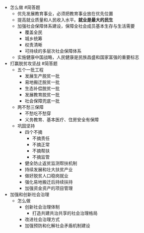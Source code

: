 - 怎么做 #简答题
	- 优先发展教育事业，必须把教育事业放在优先位置
	- 提高就业质量和人民收入水平。**就业是最大的民生**
	- 加强社会保障体系建设，保障全社会成员基本生存与生活需要
		- 覆盖全民
		- 城乡统筹
		- 权责清晰
		- 可持续的多层次社会保障体系
	- 实施健康中国战略，人民健康是民族昌盛和国家富强的重要标志
- 打赢脱贫攻坚战 #简答题
	- 五个一批工程
		- 发展生产脱贫一批
		- 易地搬迁脱贫一批
		- 生态补偿脱贫一批
		- 发展教育脱贫一批
		- 社会保障兜底一批
	- 两不愁三保障
		- 不愁吃不愁穿
		- 义务教育、基本医疗、住房安全有保障
	- 巩固坚持
		- 四个不摘
			- 不摘责任
			- 不摘正常
			- 不摘帮扶
			- 不摘监管
		- 健全防止返贫监测帮扶机制
		- 持续发展和壮大扶贫产业
		- 做好脱贫人口稳岗就业
		- 强化易地搬迁后持续扶持
		- 加强资金资产的项目管理
- 加强和创新社会治理
	- 怎么做
		- 创新社会治理体制
			- 打造共建共治共享的社会治理格局
		- 改进社会治理方式
		- 加强预防和化解社会矛盾机制建设